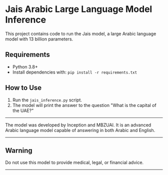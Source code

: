 # Jais Arabic Large Language Model Inference

This project contains code to run the Jais model, a large Arabic language model with 13 billion parameters.

## Requirements

- Python 3.8+
- Install dependencies with: `pip install -r requirements.txt`

## How to Use

1. Run the `jais_inference.py` script.
2. The model will print the answer to the question "What is the capital of the UAE?"

---

The model was developed by Inception and MBZUAI. It is an advanced Arabic language model capable of answering in both Arabic and English.

---

## Warning

Do not use this model to provide medical, legal, or financial advice.

---



